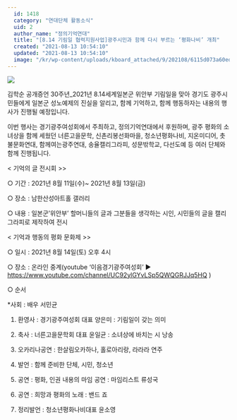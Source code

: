 ```yaml
---
  id: 1418
  category: "연대단체 활동소식"
  uid: 2
  author_name: "정의기억연대"
  title: "[8.14 기림일 협력지원사업]광주시민과 함께 다시 부르는 ‘평화나비’ 개최"
  created: "2021-08-13 10:54:10"
  updated: "2021-08-13 10:54:10"
  image: "/kr/wp-content/uploads/kboard_attached/9/202108/6115d073a60ed6303826.jpg"
---
```

![](/kr/wp-content/uploads/kboard_attached/9/202108/6115d073a60ed6303826.jpg)

김학순 공개증언 30주년_2021년 8.14세계일본군 위안부 기림일을 맞아 경기도 광주시민들에게 일본군 성노예제의 진실을 알리고, 함께 기억하고, 함께 행동하자는 내용의 행사가 진행될 예정입니다.

이번 행사는 경기광주여성회에서 주최하고, 정의기억연대에서 후원하며, 광주 평화의 소녀상을 함께 세웠던 너른고을문학, 신촌리봉선화마을, 청소년평화나비, 지온미디어, 촛불문화연대, 함께여는광주연대, 송율캘리그라피, 성문밖학교, 다선도예 등 여러 단체와 함께 진행됩니다.

< 기억의 글 전시회 >>

○ 기간 : 2021년 8월 11일(수)~ 2021년 8월 13일(금)

○ 장소 : 남한산성아트홀 갤러리

○ 내용 : 일본군’위안부’ 할머니들의 글과 그분들을 생각하는 시인, 시민들의 글을 캘리그라피로 제작하여 전시

< 기억과 행동의 평화 문화제 >>

○ 일시 : 2021년 8월 14일(토) 오후 4시

○ 장소 : 온라인 중계(youtube ‘이음경기광주여성회’ ▶ https://www.youtube.com/channel/UC92ylGYvLSp5QWQGRJJq5HQ )

○ 순서

 \*사회 : 배우 서민균 

1. 환영사 : 경기광주여성회 대표 양은미 : 기림일이 갖는 의미

2. 축사 : 너른고을문학회 대표 윤일균 : 소녀상에 바치는 시 낭송

3. 오카리나공연 : 한살림오카하나, 홀로아리랑, 라라라 연주

4. 발언 : 함께 준비한 단체, 시민, 청소년

5. 공연 : 평화, 인권 내용의 마임 공연 : 마임리스트 류성국

6. 공연 : 희망과 평화의 노래 : 밴드 죠

7. 정리발언 : 청소년평화나비대표 윤소영